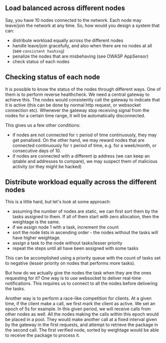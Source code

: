 ## Load balanced across different nodes

Say, you have 10 nodes connected to the network. Each node may leave/join the network at any time. So, how would you design a system that can:

- distribute workload equally across the different nodes
- handle leave/join gracefully, and also when there are no nodes at all (see `consistent hashing`)
- penalize the nodes that are misbehaving (see OWASP AppSensor)
- check status of each nodes


## Checking status of each node

It is possible to know the status of the nodes through different ways. One of them is to perform reverse healthcheck. We need a central gateway to achieve this. The nodes would consistently call the gateway to indicate that it is active (this can be done by normal http request, or websocket connection etc). Whenever the gateway stop receiving signal from the nodes for a certain time range, it will be automatically disconnected.

This gives us a few other conditions:
- if nodes are not connected for `t` period of time continuously, they may get penalised. On the other hand, we may reward nodes that are connected continuously for `t` period of time, e.g. for a week/month, or consecutive days of 10.
- if nodes are connected with a different ip address (we can keep an iptable and addresses to compare), we may suspect them of malicious activity (or they might be hacked)


## Distribute workload equally across the different nodes

This is a little hard, but let's look at some approach:

- assuming the number of nodes are static, we can first sort them by the tasks assigned to them. If all of them start with zero allocation, then the weightage is the same.
- if we assign node 1 with a task, increment the count
- sort the node lists in ascending order - the nodes without the tasks will have higher weightage.
- assign a task to the node without tasks/lesser priority
- repeat the steps until all have been assigned with some tasks

This can be accomplished using a priority queue with the count of tasks set to negative (lesser priority on nodes that performs more tasks).

But how do we actually give the nodes the task when they are the ones requesting for it? One way is to use websocket to deliver real-time notifications. This requires us to connect to all the nodes before delivering the tasks.

Another way is to perform a race-like competition for clients. At a given time, if the client make a call, we first mark the client as active. We set an epoch of 5s for example. In this given period, we will receive calls from other nodes as well. All the nodes making the calls within this epoch would be placed in a pool. They would make another call at a fixed interval given by the gateway in the first requests, and attempt to retrieve the package in the second call. The first verified node, sorted by weightage would be able to receive the package to process it.

